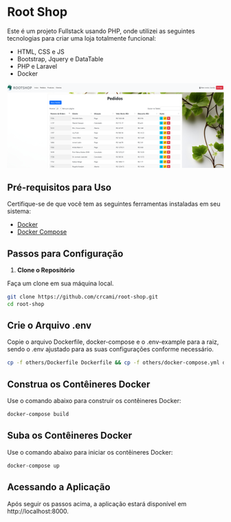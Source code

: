 # Root Shop


Este é um projeto Fullstack usando PHP, onde utilizei as seguintes tecnologias para criar uma loja totalmente funcional:
- HTML, CSS e JS
- Bootstrap, Jquery e DataTable
- PHP e Laravel
- Docker
  
![Loja Root Shop](others/root-shop.png)

## Pré-requisitos para Uso

Certifique-se de que você tem as seguintes ferramentas instaladas em seu sistema:

- [Docker](https://www.docker.com/get-started)
- [Docker Compose](https://docs.docker.com/compose/install/)

## Passos para Configuração

1. **Clone o Repositório**

Faça um clone em sua máquina local.

```sh
git clone https://github.com/crcami/root-shop.git
cd root-shop
```

## Crie o Arquivo .env

Copie o arquivo Dockerfile, docker-compose e o .env-example para a raiz, sendo o .env ajustado para as suas configurações conforme necessário.

```sh
cp -f others/Dockerfile Dockerfile && cp -f others/docker-compose.yml docker-compose.yml && cp -f others/AppServiceProvider.php app/Providers/AppServiceProvider.php && cp others/.env.example .env
```

## Construa os Contêineres Docker

Use o comando abaixo para construir os contêineres Docker:

```sh
docker-compose build
```

## Suba os Contêineres Docker

Use o comando abaixo para iniciar os contêineres Docker:

```sh
docker-compose up
```


## Acessando a Aplicação

Após seguir os passos acima, a aplicação estará disponível em http://localhost:8000.
